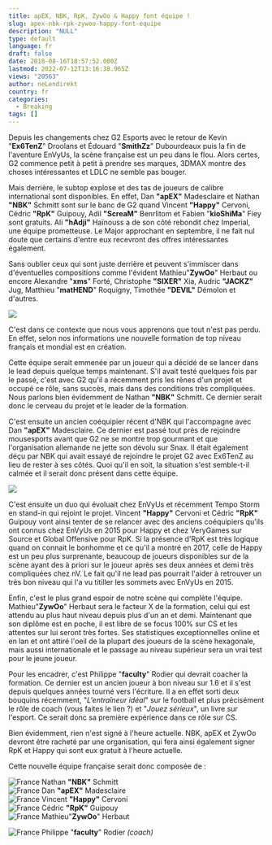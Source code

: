 ```yaml
---
title: apEX, NBK, RpK, ZywOo & Happy font équipe !
slug: apex-nbk-rpk-zywoo-happy-font-equipe
description: "NULL"
type: default
language: fr
draft: false
date: 2018-08-16T18:57:52.000Z
lastmod: 2022-07-12T13:16:38.965Z
views: "20563"
author: neLendirekt
country: fr
categories:
  - Breaking
tags: []
---
```

Depuis les changements chez G2 Esports avec le retour de Kevin "**Ex6TenZ**" Droolans et Édouard "**SmithZz**" Dubourdeaux puis la fin de l'aventure EnVyUs, la scène française est un peu dans le flou. Alors certes, G2 commence petit à petit à prendre ses marques, 3DMAX montre des choses intéressantes et LDLC ne semble pas bouger. 

Mais derrière, le subtop explose et des tas de joueurs de calibre international sont disponibles. En effet, Dan **"apEX"** Madesclaire et Nathan **"NBK"** Schmitt sont sur le banc de G2 quand Vincent **"Happy"** Cervoni, Cédric **"RpK"** Guipouy, Adil **"ScreaM"** Benrlitom et Fabien "**kioShiMa**" Fiey sont gratuits. Ali **"hAdji"** Haïnouss a de son côté rebondit chez Imperial, une équipe prometteuse. Le Major approchant en septembre, il ne fait nul doute que certains d'entre eux recevront des offres intéressantes également.

Sans oublier ceux qui sont juste derrière et peuvent s'immiscer dans d'éventuelles compositions comme l'évident Mathieu"**ZywOo**" Herbaut ou encore Alexandre "**xms**" Forté, Christophe **"SIXER"** Xia, Audric **"JACKZ"** Jug, Matthieu "**matHEND**" Roquigny, Timothée **"DEVIL"** Démolon et d'autres.

![](/images/articles/5b30e2de85aee/images/7XfuQrHDF872Ihv6pfMH3i6YvvadHufH4kcuktjt.jpeg)

C'est dans ce contexte que nous vous apprenons que tout n'est pas perdu. En effet, selon nos informations une nouvelle formation de top niveau français et mondial est en création.

Cette équipe serait emmenée par un joueur qui a décidé de se lancer dans le lead depuis quelque temps maintenant. S'il avait testé quelques fois par le passé, c'est avec G2 qu'il a récemment pris les rênes d'un projet et occupé ce rôle, sans succès, mais dans des conditions très compliquées. Nous parlons bien évidemment de Nathan **"NBK"** Schmitt. Ce dernier serait donc le cerveau du projet et le leader de la formation.

C'est ensuite un ancien coéquipier récent d'NBK qui l'accompagne avec Dan **"apEX"** Madesclaire. Ce dernier est passé tout près de rejoindre mousesports avant que G2 ne se montre trop gourmant et que l'organisation allemande ne jette son dévolu sur Snax. Il était également déçu par NBK qui avait essayé de rejoindre le projet G2 avec Ex6TenZ au lieu de rester à ses côtés. Quoi qu'il en soit, la situation s'est semble-t-il calmée et il serait donc présent dans cette équipe.

![](//picture/5b38e5a5d30aa/pic.jpg)

C'est ensuite un duo qui évoluait chez EnVyUs et récemment Tempo Storm en stand-in qui rejoint le projet. Vincent **"Happy"** Cervoni et Cédric **"RpK"** Guipouy vont ainsi tenter de se relancer avec des anciens coéquipiers qu'ils ont connus chez EnVyUs en 2015 pour Happy et chez VeryGames sur Source et Global Offensive pour RpK. Si la présence d'RpK est très logique quand on connait le bonhomme et ce qu'il a montré en 2017, celle de Happy est un peu plus surprenante, beaucoup de joueurs disponibles sur de la scène ayant des à priori sur le joueur après ses deux années et demi très compliquées chez nV. Le fait qu'il ne lead pas pourrait l'aider à retrouver un très bon niveau qui l'a vu titiller les sommets avec EnVyUs en 2015\. 

Enfin, c'est le plus grand espoir de notre scène qui complète l'équipe. Mathieu"**ZywOo**" Herbaut sera le facteur X de la formation, celui qui est attendu au plus haut niveau depuis plus d'un an et demi. Maintenant que son diplôme est en poche, il est libre de se focus 100% sur CS et les attentes sur lui seront très fortes. Ses statistiques exceptionnelles online et en lan et ont attiré l'oeil de la plupart des joueurs de la scène hexagonale, mais aussi internationale et le passage au niveau supérieur sera un vrai test pour le jeune joueur.

Pour les encadrer, c'est Philippe "**faculty**" Rodier qui devrait coacher la formation. Ce dernier est un ancien joueur à bon niveau sur 1.6 et il s'est depuis quelques années tourné vers l'écriture. Il a en effet sorti deux bouquins récemment, "_L'entraîneur idéal_" sur le football et plus précisément le rôle de coach (vous faites le lien ?) et "_Jouez sérieux_", un livre sur l'esport. Ce serait donc sa première expérience dans ce rôle sur CS.

Bien évidemment, rien n'est signé à l'heure actuelle. NBK, apEX et ZywOo devront être racheté par une organisation, qui fera ainsi également signer RpK et Happy qui sont eux gratuit à l'heure actuelle. 

Cette nouvelle équipe française serait donc composée de :

![France](/images/countries/fr.svg)⁠ Nathan **"NBK"** Schmitt  
![France](/images/countries/fr.svg)⁠ Dan **"apEX"** Madesclaire  
![France](/images/countries/fr.svg)⁠ Vincent **"Happy"** Cervoni  
![France](/images/countries/fr.svg)⁠ Cédric **"RpK"** Guipouy  
![France](/images/countries/fr.svg)⁠ Mathieu"**ZywOo**" Herbaut

![France](/images/countries/fr.svg)⁠ Philippe "**faculty**" Rodier _(coach)_
